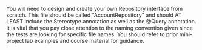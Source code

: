You will need to design and create your own Repository interface from scratch. 
This file should be called "AccountRepository" and should 
AT LEAST include the Stereotype annotation as well as the @Query annotation.
It is vital that you pay close attention to the naming convention given since the tests are looking for specific file names.
You should refer to prior mini-project lab examples and course material for guidance.

